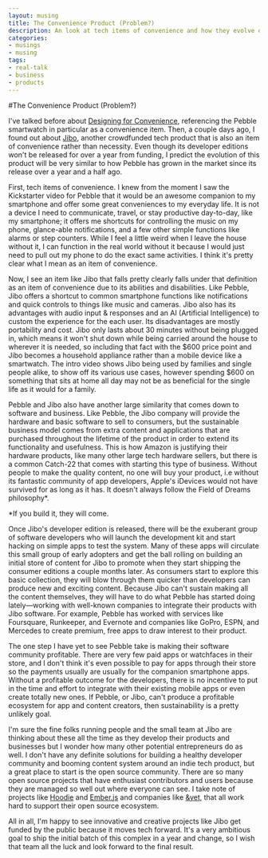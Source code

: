 ```yaml
---
layout: musing
title: The Convenience Product (Problem?)
description: An look at tech items of convenience and how they evolve over time.
categories:
- musings
- musing
tags:
- real-talk
- business
- products
---
```


#The Convenience Product (Problem?)

I've talked before about [Designing for Convenience](http://hipsterbrown.com/musings/musing/Design-for-Convenience/), referencing the Pebble smartwatch in particular as a convenience item. Then, a couple days ago, I found out about [Jibo](https://www.indiegogo.com/projects/jibo-the-world-s-first-family-robot), another crowdfunded tech product that is also an item of convenience rather than necessity. Even though its developer editions won't be released for over a year from funding, I predict the evolution of this product will be very similar to how Pebble has grown in the market since its release over a year and a half ago.

First, tech items of convenience. I knew from the moment I saw the Kickstarter video for Pebble that it would be an awesome companion to my smartphone and offer some great conveniences to my everyday life. It is not a device I need to communicate, travel, or stay productive day-to-day, like my smartphone; it offers me shortcuts for controlling the music on my phone, glance-able notifications, and a few other simple functions like alarms or step counters. While I feel a little weird when I leave the house without it, I can function in the real world without it because I would just need to pull out my phone to do the exact same activities. I think it's pretty clear what I mean as an item of convenience.

Now, I see an item like Jibo that falls pretty clearly falls under that definition as an item of convenience due to its abilities and disabilities. Like Pebble, Jibo offers a shortcut to common smartphone functions like notifications and quick controls to things like music and cameras. Jibo also has its advantages with audio input & responses and an AI (Artificial Intelligence) to custom the experience for the each user. Its disadvantages are mostly portability and cost. Jibo only lasts about 30 minutes without being plugged in, which means it won't shut down while being carried around the house to wherever it is needed, so including that fact with the $600 price point and Jibo becomes a household appliance rather than a mobile device like a smartwatch. The intro video shows Jibo being used by families and single people alike, to show off its various use cases, however spending $600 on something that sits at home all day may not be as beneficial for the single life as it would for a family.

Pebble and Jibo also have another large similarity that comes down to software and business. Like Pebble, the Jibo company will provide the hardware and basic software to sell to consumers, but the sustainable business model comes from extra content and applications that are purchased throughout the lifetime of the product in order to extend its functionality and usefulness. This is how Amazon is justifying their hardware products, like many other large tech hardware sellers, but there is a common Catch-22 that comes with starting this type of business. Without people to make the quality content, no one will buy your product, i.e without its fantastic community of app developers, Apple's iDevices would not have survived for as long as it has. It doesn't always follow the Field of Dreams philosophy*.

*If you build it, they will come.

Once Jibo's developer edition is released, there will be the exuberant group of software developers who will launch the development kit and start hacking on simple apps to test the system. Many of these apps will circulate this small group of early adopters and get the ball rolling on building an initial store of content for Jibo to promote when they start shipping the consumer editions a couple months later. As consumers start to explore this basic collection, they will blow through them quicker than developers can produce new and exciting content. Because Jibo can't sustain making all the content themselves, they will have to do what Pebble has started doing lately—working with well-known companies to integrate their products with Jibo software. For example, Pebble has worked with services like Foursquare, Runkeeper, and Evernote and companies like GoPro, ESPN,  and Mercedes to create premium, free apps to draw interest to their product.

The one step I have yet to see Pebble take is making their software community profitable. There are very few paid apps or watchfaces in their store, and I don't think it's even possible to pay for apps through their store so the payments usually are usually for the companion smartphone apps. Without a profitable outcome for the developers, there is no incentive to put in the time and effort to integrate with their existing mobile apps or even create totally new ones. If Pebble, or Jibo, can't produce a profitable ecosystem for app and content creators, then sustainability is a pretty unlikely goal.

I'm sure the fine folks running people and the small team at Jibo are thinking about these all the time as they develop their products and businesses but I wonder how many other potential entrepreneurs do as well. I don't have any definite solutions for building a healthy developer community and booming content system around an indie tech product, but a great place to start is the open source community. There are so many open source projects that have enthusiast contributors and users because they are managed so well out where everyone can see. I take note of projects like [Hoodie](http://hood.ie/) and [Ember.js](http://emberjs.com/) and companies like [&yet](http://andyet.com/), that all work hard to support their open source ecosystem.

All in all, I'm happy to see innovative and creative projects like Jibo get funded by the public because it moves tech forward. It's a very ambitious goal to ship the initial batch of this complex in a year and change, so I wish that team all the luck and look forward to the final result.
